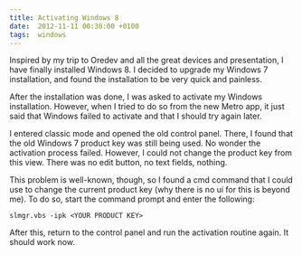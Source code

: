 ```yaml
---
title: Activating Windows 8
date:  2012-11-11 00:30:00 +0100
tags:  windows
---
```


Inspired by my trip to Oredev and all the great devices and presentation, I have
finally installed Windows 8. I decided to upgrade my Windows 7 installation, and
found the installation to be very quick and painless.

After the installation was done, I was asked to activate my Windows installation.
However, when I tried to do so from the new Metro app, it just said that Windows
failed to activate and that I should try again later.

I entered classic mode and opened the old control panel. There, I found that the
old Windows 7 product key was still being used. No wonder the activation process
failed. However, I could not change the product key from this view. There was no
edit button, no text fields, nothing.

This problem is well-known, though, so I found a cmd command that I could use to
change the current product key (why there is no ui for this is beyond me). To do
so, start the command prompt and enter the following:

`slmgr.vbs -ipk <YOUR PRODUCT KEY>`

After this, return to the control panel and run the activation routine again. It
should work now.